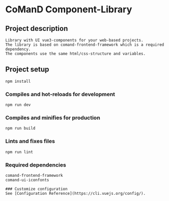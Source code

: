 # CoManD Component-Library

## Project description
```
Library with UI vue3-components for your web-based projects.
The library is based on comand-frontend-framework which is a required dependency.
The components use the same html/css-structure and variables.
```


## Project setup
```
npm install
```

### Compiles and hot-reloads for development
```
npm run dev
```

### Compiles and minifies for production
```
npm run build
```

### Lints and fixes files
```
npm run lint
```

### Required dependencies
```
comand-frontend-framework
comand-ui-iconfonts

### Customize configuration
See [Configuration Reference](https://cli.vuejs.org/config/).
